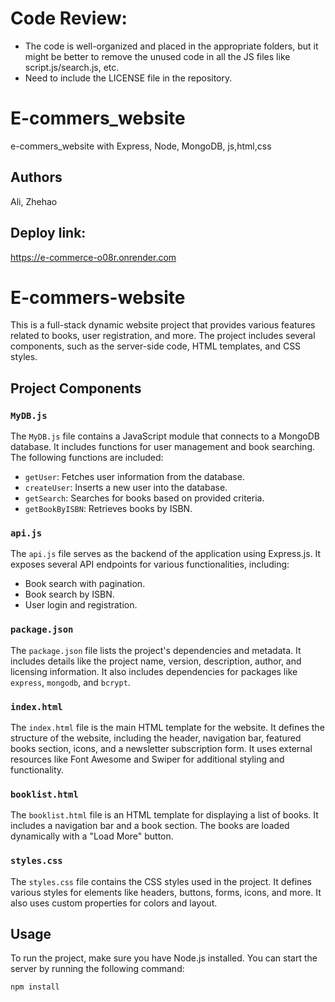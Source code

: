 # Code Review: 
- The code is well-organized and placed in the appropriate folders, but it might be better to remove the unused code in all the JS files like script.js/search.js, etc.
- Need to include the LICENSE file in the repository.

# E-commers_website

e-commers_website with Express, Node, MongoDB, js,html,css

## Authors

Ali, Zhehao

## Deploy link:

https://e-commerce-o08r.onrender.com

# E-commers-website

This is a full-stack dynamic website project that provides various features related to books, user registration, and more. The project includes several components, such as the server-side code, HTML templates, and CSS styles.

## Project Components

### `MyDB.js`

The `MyDB.js` file contains a JavaScript module that connects to a MongoDB database. It includes functions for user management and book searching. The following functions are included:

- `getUser`: Fetches user information from the database.
- `createUser`: Inserts a new user into the database.
- `getSearch`: Searches for books based on provided criteria.
- `getBookByISBN`: Retrieves books by ISBN.

### `api.js`

The `api.js` file serves as the backend of the application using Express.js. It exposes several API endpoints for various functionalities, including:

- Book search with pagination.
- Book search by ISBN.
- User login and registration.

### `package.json`

The `package.json` file lists the project's dependencies and metadata. It includes details like the project name, version, description, author, and licensing information. It also includes dependencies for packages like `express`, `mongodb`, and `bcrypt`.

### `index.html`

The `index.html` file is the main HTML template for the website. It defines the structure of the website, including the header, navigation bar, featured books section, icons, and a newsletter subscription form. It uses external resources like Font Awesome and Swiper for additional styling and functionality.

### `booklist.html`

The `booklist.html` file is an HTML template for displaying a list of books. It includes a navigation bar and a book section. The books are loaded dynamically with a "Load More" button.

### `styles.css`

The `styles.css` file contains the CSS styles used in the project. It defines various styles for elements like headers, buttons, forms, icons, and more. It also uses custom properties for colors and layout.

## Usage

To run the project, make sure you have Node.js installed. You can start the server by running the following command:

```bash
npm install
```
